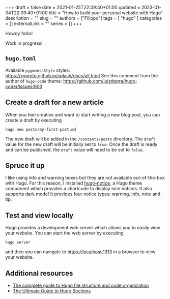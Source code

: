 +++
draft = false
date = 2021-01-25T22:09:40+01:00
updated = 2023-01-04T22:09:40+01:00
title = "How to build your personal website with Hugo"
description = ""
slug = ""
authors = ["Filippo"]
tags = [
    "hugo"
]
categories = []
externalLink = ""
series = []
+++

<span class="firstcharacter">H</span>owdy folks!

Work in progress!

## `hugo.toml`

Available `pygmentsStyle` styles: https://xyproto.github.io/splash/docs/all.html
See this comment from the author of `hugo-code` theme: https://github.com/luizdepra/hugo-coder/issues/603

## Create a draft for a new article

When you feel creative and want to start writing a new blog post,
you can create a draft by executing

```shell
hugo new posts/my-first-post.md
```

The new draft will be added in the `/contents/posts` directory.
The `draft` value for the new draft will be initially set to `true`.
Once the draft is ready and can be published, the `draft` value will need to be set to `false`.

## Spruce it up

I like using info and warning boxes but they are not available out-of-the-box with Hugo.
For this reason, I installed [hugo-notice](https://github.com/martignoni/hugo-notice),
a Hugo theme component which provides a shortcode to display nice notices.
It also supports dark mode! It provides four notice types: warning, info, note and tip.

## Test and view locally

Hugo provides a development web server which allows you to easily view your website.
You can start the web server by executing

```shell
hugo server
```

and then you can navigate to [https://localhost:1313](https://localhost:1313) in a browser
to view your website.

## Additional resources

* [The complete guide to Hugo file structure and code organization](https://jpdroege.com/blog/hugo-file-organization/)
* [The Ultimate Guide to Hugo Sections](https://cloudcannon.com/blog/the-ultimate-guide-to-hugo-sections/)
